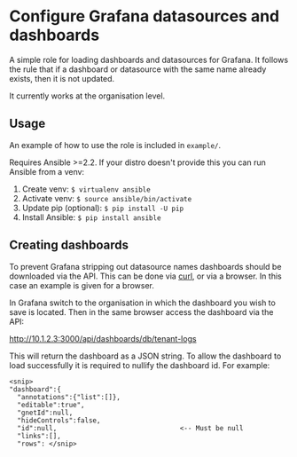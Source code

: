 Configure Grafana datasources and dashboards
============================================

A simple role for loading dashboards and datasources for
Grafana. It follows the rule that if a dashboard or datasource
with the same name already exists, then it is not updated. 

It currently works at the organisation level.

Usage
-----

An example of how to use the role is included in ```example/```.

Requires Ansible >=2.2. If your distro doesn't provide this
you can run Ansible from a venv:

1. Create venv: ```$ virtualenv ansible```
2. Activate venv: ```$ source ansible/bin/activate```
3. Update pip (optional): ```$ pip install -U pip```
4. Install Ansible: ```$ pip install ansible```

Creating dashboards
-------------------

To prevent Grafana stripping out datasource names dashboards
should be downloaded via the API. This can be done via [curl](http://docs.grafana.org/tutorials/api_org_token_howto/#api-tutorial-how-to-create-api-tokens-and-dashboards-for-a-specific-organization),
or via a browser. In this case an example is given for a
browser.

In Grafana switch to the organisation in which the dashboard you
wish to save is located. Then in the same browser access the
dashboard via the API:

http://10.1.2.3:3000/api/dashboards/db/tenant-logs

This will return the dashboard as a JSON string. To allow the
dashboard to load successfully it is required to nullify the
dashboard id. For example:

```
<snip>
"dashboard":{
  "annotations":{"list":[]},
  "editable":true",
  "gnetId":null,
  "hideControls":false,
  "id":null,                               <-- Must be null
  "links":[],
  "rows": </snip>
```

